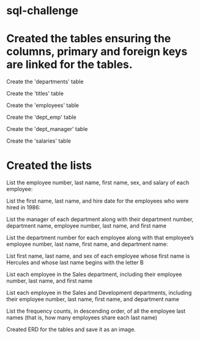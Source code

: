 # sql-challenge
# Created the tables ensuring the columns, primary and foreign keys are linked for the tables.
 Create the 'departments' table

Create the 'titles' table

Create the 'employees' table

Create the 'dept_emp' table

Create the 'dept_manager' table

Create the 'salaries' table

# Created the lists
List the employee number, last name, first name, sex, and salary of each employee:

List the first name, last name, and hire date for the employees who were hired in 1986:

List the manager of each department along with their department number, department name, employee number, last name, and first name

List the department number for each employee along with that employee’s employee number, last name, first name, and department name:

List first name, last name, and sex of each employee whose first name is Hercules and whose last name begins with the letter B

List each employee in the Sales department, including their employee number, last name, and first name

List each employee in the Sales and Development departments, including their employee number, last name, first name, and department name

List the frequency counts, in descending order, of all the employee last names (that is, how many employees share each last name)

Created ERD for the tables and save it as an image.



